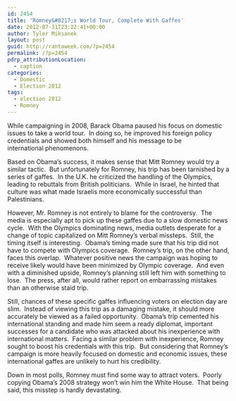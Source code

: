 ```yaml
---
id: 2454
title: 'Romney&#8217;s World Tour, Complete With Gaffes'
date: 2012-07-31T23:22:41+00:00
author: Tyler Miksanek
layout: post
guid: http://rantaweek.com/?p=2454
permalink: /?p=2454
pdrp_attributionLocation:
  - caption
categories:
  - Domestic
  - Election 2012
tags:
  - election 2012
  - Romney
---
```

While campaigning in 2008, Barack Obama paused his focus on domestic issues to take a world tour.  In doing so, he improved his foreign policy credentials and showed both himself and his message to be international phenomenons.

Based on Obama&#8217;s success, it makes sense that Mitt Romney would try a similar tactic.  But unfortunately for Romney, his trip has been tarnished by a series of gaffes.  In the U.K. he criticized the handling of the Olympics, leading to rebuttals from British politicians.  While in Israel, he hinted that culture was what made Israelis more economically successful than Palestinians.

However, Mr. Romney is not entirely to blame for the controversy.  The media is especially apt to pick up these gaffes due to a slow domestic news cycle.  With the Olympics dominating news, media outlets desperate for a change of topic capitalized on Mitt Romney&#8217;s verbal missteps.  Still, the timing itself is interesting.  Obama&#8217;s timing made sure that his trip did not have to compete with Olympics coverage.  Romney&#8217;s trip, on the other hand, faces this overlap.  Whatever positive news the campaign was hoping to receive likely would have been minimized by Olympic coverage.  And even with a diminished upside, Romney&#8217;s planning still left him with something to lose.  The press, after all, would rather report on embarrassing mistakes than an otherwise staid trip.

Still, chances of these specific gaffes influencing voters on election day are slim.  Instead of viewing this trip as a damaging mistake, it should more accurately be viewed as a failed opportunity.  Obama&#8217;s trip cemented his international standing and made him seem a ready diplomat, important successes for a candidate who was attacked about his inexperience with international matters.  Facing a similar problem with inexperience, Romney sought to boost his credentials with this trip.  But considering that Romney&#8217;s campaign is more heavily focused on domestic and economic issues, these international gaffes are unlikely to hurt his credibility.

Down in most polls, Romney must find some way to attract voters.  Poorly copying Obama&#8217;s 2008 strategy won&#8217;t win him the White House.  That being said, this misstep is hardly devastating.
